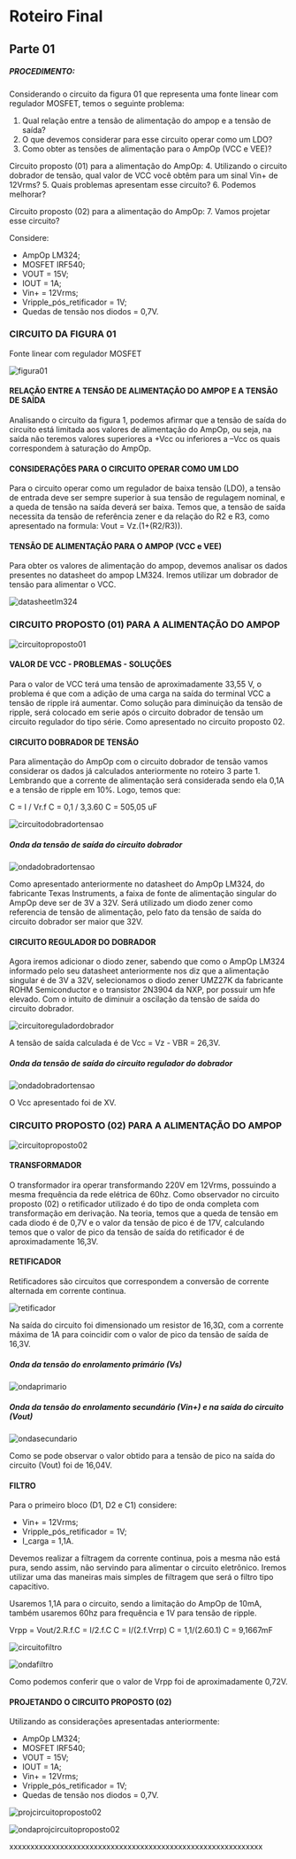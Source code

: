 # Roteiro Final

## Parte 01

##### PROCEDIMENTO:

Considerando o circuito da figura 01 que representa uma fonte linear com regulador MOSFET, temos o seguinte problema:
1. Qual relação entre a tensão de alimentação do ampop e a tensão de saída?
2. O que devemos considerar para esse circuito operar como um LDO?
3. Como obter as tensões de alimentação para o AmpOp (VCC e VEE)?

Circuito proposto (01) para a alimentação do AmpOp:
4. Utilizando o circuito dobrador de tensão, qual valor de VCC você obtêm para um sinal Vin+ de 12Vrms?
5. Quais problemas apresentam esse circuito?
6. Podemos melhorar?

Circuito proposto (02) para a alimentação do AmpOp:
7. Vamos projetar esse circuito?

Considere:
- AmpOp LM324;
- MOSFET IRF540;
- VOUT = 15V;
- IOUT = 1A;
- Vin+ = 12Vrms;
- Vripple_pós_retificador = 1V;
- Quedas de tensão nos diodos = 0,7V.

### CIRCUITO DA FIGURA 01

Fonte linear com regulador MOSFET

![figura01](/resources/imagens/relatoriofinal/parte1/figura01.png)

#### RELAÇÃO ENTRE A TENSÃO DE ALIMENTAÇÃO DO AMPOP E A TENSÃO DE SAÍDA

Analisando o circuito da figura 1, podemos afirmar que a tensão de saída do circuito está limitada aos valores de alimentação do AmpOp, ou seja, na saída não teremos valores superiores a +Vcc ou inferiores a –Vcc os quais correspondem à saturação do AmpOp.

#### CONSIDERAÇÕES PARA O CIRCUITO OPERAR COMO UM LDO

Para o circuito operar como um regulador de baixa tensão (LDO), a tensão de entrada deve ser sempre superior à sua tensão de regulagem nominal, e a queda de tensão na saída deverá ser baixa. Temos que, a tensão de saída necessita da tensão de referência zener e da relação do R2 e R3, como apresentado na formula: Vout = Vz.(1+(R2/R3)).

#### TENSÃO DE ALIMENTAÇÃO PARA O AMPOP (VCC e VEE)

Para obter os valores de alimentação do ampop, devemos analisar os dados presentes no datasheet do ampop LM324. Iremos utilizar um dobrador de tensão para alimentar o VCC.

![datasheetlm324](/resources/imagens/relatoriofinal/parte1/datasheetlm324.png)

### CIRCUITO PROPOSTO (01) PARA A ALIMENTAÇÃO DO AMPOP

![circuitoproposto01](/resources/imagens/relatoriofinal/parte1/circuitoproposto01.png)

#### VALOR DE VCC - PROBLEMAS - SOLUÇÕES

Para o valor de VCC terá uma tensão de aproximadamente 33,55 V, o problema é que com a adição de uma carga na saída do terminal VCC a tensão de ripple irá aumentar. Como solução para diminuição da tensão de ripple, será colocado em serie após o circuito dobrador de tensão um circuito regulador do tipo série. Como apresentado no circuito proposto 02.

#### CIRCUITO DOBRADOR DE TENSÃO

Para alimentação do AmpOp com o circuito dobrador de tensão vamos considerar os dados já calculados anteriormente no roteiro 3 parte 1. Lembrando que a corrente de alimentação será considerada sendo ela 0,1A e a tensão de ripple em 10%. Logo, temos que:

C = I / Vr.f
C = 0,1 / 3,3.60
C = 505,05 uF

![circuitodobradortensao](/resources/imagens/relatoriofinal/parte1/circuitodobradortensao.png)

##### Onda da tensão de saída do circuito dobrador

![ondadobradortensao](/resources/imagens/relatoriofinal/parte1/ondadobradortensao.png)

Como apresentado anteriormente no datasheet do AmpOp LM324, do fabricante Texas Instruments, a faixa de fonte de alimentação singular do AmpOp deve ser de 3V a 32V. Será utilizado um diodo zener como referencia de tensão de alimentação, pelo fato da tensão de saída do circuito dobrador ser maior que 32V.

#### CIRCUITO REGULADOR DO DOBRADOR

Agora iremos adicionar o diodo zener, sabendo que como o AmpOp LM324 informado pelo seu datasheet anteriormente nos diz que a alimentação singular é de 3V a 32V, selecionamos o diodo zener UMZ27K da fabricante ROHM Semiconductor e o transistor 2N3904 da NXP, por possuir um hfe elevado. Com o intuito de diminuir a oscilação da tensão de saída do circuito dobrador.

![circuitoreguladordobrador](/resources/imagens/relatoriofinal/parte1/.png)

A tensão de saída calculada é de Vcc = Vz - VBR = 26,3V.

##### Onda da tensão de saída do circuito regulador do dobrador

![ondadobradortensao](/resources/imagens/relatoriofinal/parte1/.png)

O Vcc apresentado foi de XV.

### CIRCUITO PROPOSTO (02) PARA A ALIMENTAÇÃO DO AMPOP

![circuitoproposto02](/resources/imagens/relatoriofinal/parte1/circuitoproposto02.png)

#### TRANSFORMADOR

O transformador ira operar transformando 220V em 12Vrms, possuindo a mesma frequência da rede elétrica de 60hz. Como observador no circuito proposto (02) o retificador utilizado é do tipo de onda completa com transformação em derivação. Na teoria, temos que a queda de tensão em cada diodo é de 0,7V e o valor da tensão de pico é de 17V, calculando temos que o valor de pico da tensão de saída do retificador é de aproximadamente 16,3V.

#### RETIFICADOR

Retificadores são circuitos que correspondem a conversão de corrente alternada em corrente continua.

![retificador](/resources/imagens/relatoriofinal/parte1/retificador.png)

Na saída do circuito foi dimensionado um resistor de 16,3Ω, com a corrente máxima de 1A para coincidir com o valor de pico da tensão de saída de 16,3V.

##### Onda da tensão do enrolamento primário (Vs)

![ondaprimario](/resources/imagens/relatoriofinal/parte1/ondaprimario.png)

##### Onda da tensão do enrolamento secundário (Vin+) e na saída do circuito (Vout)

![ondasecundario](/resources/imagens/relatoriofinal/parte1/ondasecundario.png)

Como se pode observar o valor obtido para a tensão de pico na saída do circuito (Vout) foi de 16,04V.

#### FILTRO

Para o primeiro bloco (D1, D2 e C1) considere:
- Vin+ = 12Vrms;
- Vripple_pós_retificador = 1V;
- I_carga = 1,1A.

Devemos realizar a filtragem da corrente continua, pois a mesma não está pura, sendo assim, não servindo para alimentar o circuito eletrônico. Iremos utilizar uma das maneiras mais simples de filtragem que será o filtro tipo capacitivo.

Usaremos 1,1A para o circuito, sendo a limitação do AmpOp de 10mA, também usaremos 60hz para frequência e 1V para tensão de ripple.

Vrpp = Vout/2.R.f.C = I/2.f.C
C = I/(2.f.Vrrp)
C = 1,1/(2.60.1)
C =  9,1667mF

![circuitofiltro](/resources/imagens/relatoriofinal/parte1/circuitofiltro.png)

![ondafiltro](/resources/imagens/relatoriofinal/parte1/ondafiltro.png)

Como podemos conferir que o valor de Vrpp foi de aproximadamente 0,72V.

#### PROJETANDO O CIRCUITO PROPOSTO (02)

Utilizando as considerações apresentadas anteriormente:
- AmpOp LM324;
- MOSFET IRF540;
- VOUT = 15V;
- IOUT = 1A;
- Vin+ = 12Vrms;
- Vripple_pós_retificador = 1V;
- Quedas de tensão nos diodos = 0,7V.

![projcircuitoproposto02](/resources/imagens/relatoriofinal/parte1/.png)

![ondaprojcircuitoproposto02](/resources/imagens/relatoriofinal/parte1/.png)

xxxxxxxxxxxxxxxxxxxxxxxxxxxxxxxxxxxxxxxxxxxxxxxxxxxxxxxxxxxx
